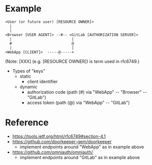 <!--
{
  "title": "OAuth 2.0",
  "date": "2017-05-28T14:37:47+09:00",
  "category": "",
  "tags": [],
  "draft": false
}
-->

# Example

```
<User (or future user) [RESOURCE OWNER]>
  |
  |
<Browser [USER AGENT]> --#-- <GitLab [AUTHORIZATION SERVER]>
  |                           |
  #                           @
  |                           |
<WebApp [CLIENT]>  -----@-----+
```

(Note: [XXX] (e.g. [RESOURCE OWNER]) is term used in rfc6749.)

- Types of "keys"
  - static
      - client identifier
  - dynamic
      - authorization code (path (#) via "WebApp" -- "Browser" -- "GitLab")
      - access token (path (@) via "WebApp" -- "GitLab")


# Reference

- https://tools.ietf.org/html/rfc6749#section-4.1
- https://github.com/doorkeeper-gem/doorkeeper
  - implement endpoints around "WebApp" as in example above
- https://github.com/omniauth/omniauth/
  - implement endpoints around "GitLab" as in example above
